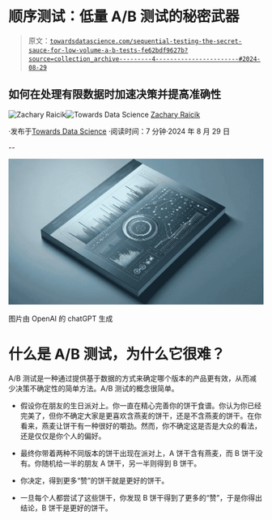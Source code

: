 # 顺序测试：低量 A/B 测试的秘密武器

> 原文：[`towardsdatascience.com/sequential-testing-the-secret-sauce-for-low-volume-a-b-tests-fe62bdf9627b?source=collection_archive---------4-----------------------#2024-08-29`](https://towardsdatascience.com/sequential-testing-the-secret-sauce-for-low-volume-a-b-tests-fe62bdf9627b?source=collection_archive---------4-----------------------#2024-08-29)

## 如何在处理有限数据时加速决策并提高准确性

[](https://medium.com/@raicik.zach?source=post_page---byline--fe62bdf9627b--------------------------------)![Zachary Raicik](https://medium.com/@raicik.zach?source=post_page---byline--fe62bdf9627b--------------------------------)[](https://towardsdatascience.com/?source=post_page---byline--fe62bdf9627b--------------------------------)![Towards Data Science](https://towardsdatascience.com/?source=post_page---byline--fe62bdf9627b--------------------------------) [Zachary Raicik](https://medium.com/@raicik.zach?source=post_page---byline--fe62bdf9627b--------------------------------)

·发布于[Towards Data Science](https://towardsdatascience.com/?source=post_page---byline--fe62bdf9627b--------------------------------) ·阅读时间：7 分钟·2024 年 8 月 29 日

--

![](img/c0a9b9d2c030bd3b79d9736bd0d36c08.png)

图片由 OpenAI 的 chatGPT 生成

# **什么是 A/B 测试，为什么它很难？**

A/B 测试是一种通过提供基于数据的方式来确定哪个版本的产品更有效，从而减少决策不确定性的简单方法。A/B 测试的概念很简单。

+   假设你在朋友的生日派对上。你一直在精心完善你的饼干食谱。你认为你已经完美了，但你不确定大家是更喜欢含燕麦的饼干，还是不含燕麦的饼干。在你看来，燕麦让饼干有一种很好的嚼劲。然而，你不确定这是否是大众的看法，还是仅仅是你个人的偏好。

+   最终你带着两种不同版本的饼干出现在派对上，A 饼干含有燕麦，而 B 饼干没有。你随机给一半的朋友 A 饼干，另一半则得到 B 饼干。

+   你决定，得到更多“赞”的饼干就是更好的饼干。

+   一旦每个人都尝试了这些饼干，你发现 B 饼干得到了更多的“赞”，于是你得出结论，B 饼干是更好的饼干。
